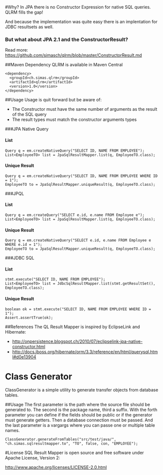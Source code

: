 #Why?
In JPA there is no Constructor Expression for native SQL queries. QLRM fills the gap!

And because the implementation was quite easy there is an implentation for JDBC resultsets as well.

### But what about JPA 2.1 and the ConstructorResult?
Read more: https://github.com/simasch/qlrm/blob/master/ConstructorResult.md

##Maven Dependency
QLRM is available in Maven Central

    <dependency>
      <groupId>ch.simas.qlrm</groupId>
      <artifactId>qlrm</artifactId>
      <version>1.0</version>
    </dependency>

##Usage
Usage is quit forward but be aware of:
- The Constructor must have the same number of arguments as the result of the SQL query
- The result types must match the constructor arguments types

###JPA Native Query
#### List
    Query q = em.createNativeQuery("SELECT ID, NAME FROM EMPLOYEE");
    List<EmployeeTO> list = JpaSqlResultMapper.list(q, EmployeeTO.class);
#### Unique Result
    Query q = em.createNativeQuery("SELECT ID, NAME FROM EMPLOYEE WHERE ID = 1");
    EmployeeTO to = JpaSqlResultMapper.uniqueResult(q, EmployeeTO.class);
###JPQL
#### List
    Query q = em.createQuery("SELECT e.id, e.name FROM Employee e");
    List<EmployeeTO> list = JpaSqlResultMapper.list(q, EmployeeTO.class);
#### Unique Result
    Query q = em.createNativeQuery("SELECT e.id, e.name FROM Employee e WHERE e.id = 1");
    EmployeeTO to = JpaSqlResultMapper.uniqueResult(q, EmployeeTO.class);

###JDBC SQL
#### List
    stmt.execute("SELECT ID, NAME FROM EMPLOYEE");
    List<EmployeeTO> list = JdbcSqlResultMapper.list(stmt.getResultSet(), EmployeeTO.class);
#### Unique Result
    boolean ok = stmt.execute("SELECT ID, NAME FROM EMPLOYEE WHERE ID = 1");
    Assert.assertTrue(ok);

##References
The QL Result Mapper is inspired by EclipseLink and Hibernate:
- http://onpersistence.blogspot.ch/2010/07/eclipselink-jpa-native-constructor.html
- http://docs.jboss.org/hibernate/orm/3.3/reference/en/html/querysql.html#d0e13904

# Class Generator
ClassGenerator is a simple utility to generate transfer objects from database tables.

##Usage
The first parameter is the path where the source file should be generated to. The second is the package name, third a suffix.
With the forth parameter you can define if the fields should be public or if the generator must generate getters. 
Then a database connection must be passed. And the last parameter is a vargargs where you can passe one or multiple table names.

    ClassGenerator.generateFromTables("src/test/java/", "ch.simas.sqlresultmapper.to", "TO", false, con, "EMPLOYEE");

#License
SQL Result Mapper is open source and free software under Apache License, Version 2:

http://www.apache.org/licenses/LICENSE-2.0.html
